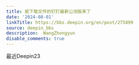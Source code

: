 ```yaml
---
title: 能下载文件的钉钉最新公测版来了
date: '2024-08-01'
linkTitle: https://bbs.deepin.org/en/post/275899
source: deepin_bbs
description:  WangZhongyun 
disable_comments: true
---
```

最近Deepin23

